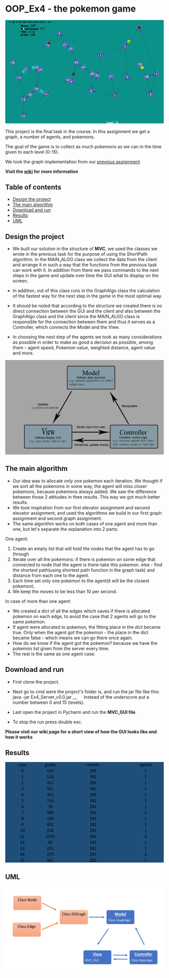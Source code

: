 # OOP_Ex4 - the pokemon game
![gif](https://github.com/roee-tal/Final-project-part-2/blob/main/gif.gif)

This project is the final task in the course. In this assignment we get a graph, a number of agents, and pokemons.

The goal of the game is to collect as much pokemons as we can in the time given to each level (0-15).

We took the graph implementation from our [prevoius assignment](https://github.com/roee-tal/EX3-OOP)



**Visit the [wiki](https://github.com/YosiElias/Ex4_OOP/wiki) for more information** 




## Table of contents
* [Design the project](#Design-the-project)
* [The main algorithm](#The-main-algorithm)
* [Download and run](#Download-and-run)
* [Results](#Results)
* [UML](#UML)

## Design the project
* We built our solution in the structure of **MVC**, we used the classes we wrote in the previous task for the purpose of using the ShortPath algorithm.
In the MAIN_ALGO class we collect the data from the client and arrange it in such a way that the functions from the previous task can work with it.
In addition from there we pass commands to the next steps in the game and update over time the GUI what to display on the screen.
* In addition, out of this class runs in the GraphAlgo class the calculation of the fastest way for the next step in the game in the most optimal way.

* It should be noted that according to the structure we created there is no direct connection between the GUI and the client and also between the GraphAlgo class and the client since the MAIN_ALGO class is responsible for the connection between them and thus it serves as a Controller, which connects the Model and the View.

* In choosing the next step of the agents we took as many considerations as possible in order to make as good a decision as possible, among them - agent speed, Pokemon value, weighted distance, agent value and more.

![This is an image](https://github.com/YosiElias/Ex4_OOP/blob/master/imgs/im6.png)

## The main algorithm
* Our idea was to allocate only one pokemon each iteration. We thought if we sort all the pokenoms in some way, the agent will miss closer pokemons, because pokemons always added. We saw the difference between those 2 attitudes in thee results. This way we got much better results.
* We took inspiration from our first elevator assignment and second elevator assignment, and used the algorithms we build in our first graph assignment and second graph assignment.
* The same algorithm works on both cases of one agent and more than one, but let's separate the explanation into 2 parts:

One agent:
  1. Create an empty list that will hold the nodes that the agent has to go through
  2. Iterate over all the pokemons: if there is pokemon on some edge that connected to node that the agent is there-take this pokemon. else - find the shortest path(using shortest path function in the graph task) and              distance from each one to the agent.
  3. Each time set only one pokemon to the agent(it will be the closest pokemon).
  4. We keep the moves to be less than 10 per second.

In case of more than one agent:
  * We created a dict of all the edges which saves if there is allocated pokemon on each edge, to avoid the case that 2 agents will go to the same pokemon.
  * If agent were allocated to pokemon, the fitting place in the dict became true. Only when the agent got the pokemon - the place in the dict became false - which means we       can go there once again. 
  * How do we know if the agent got the pokemon? because we have the pokemon list given from the server every time.
  * The rest is the same as one agent case.


## Download and run

* First clone the project.
* Next go to cmd were the project's folder is, and run the jar file like this: java -jar Ex4_Server_v0.0.jar __
  Instead of the underscore put a number between 0 and 15 (levels).

* Last open the project in Pycharm and run the **MVC_GUI file**.
* To stop the run press double esc.

**Please visit our wiki page for a short view of how the GUI looks like and how it works**
  
  
## Results

![This is an image](https://github.com/YosiElias/Ex4_OOP/blob/master/imgs/res.png)


## UML
![This is an image](https://github.com/YosiElias/Ex4_OOP/blob/master/imgs/im5.png)
